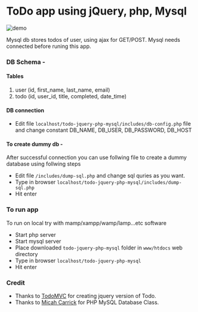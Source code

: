 # ToDo app using jQuery, php, Mysql

![demo](https://github.com/mohandere/todo-jquery-php-mysql/blob/master/img/demo.png)


Mysql db stores todos of user, using ajax for GET/POST. Mysql needs connected before runing this app.

### DB Schema -

#### Tables

1. user (id, first_name, last_name, email)
2. todo (id, user_id, title, completed, date_time)

#### DB connection

- Edit file <code>localhost/todo-jquery-php-mysql/includes/db-config.php</code> file and change constant DB_NAME, DB_USER, DB_PASSWORD, DB_HOST

####  To create dummy db -

After successful connection you can use follwing file to create a dummy database using follwing steps

- Edit file <code>/includes/dump-sql.php</code> and change sql quries as you want.
- Type in browser <code>localhost/todo-jquery-php-mysql/includes/dump-sql.php</code>
- Hit enter


### To run app

To run on local try with mamp/xampp/wamp/lamp...etc software

- Start php server
- Start mysql server
- Place downloaded <code>todo-jquery-php-mysql</code> folder in <code>www/htdocs</code> web directory
- Type in browser <code>localhost/todo-jquery-php-mysql</code>
- Hit enter


### Credit

- Thanks to [TodoMVC](todomvc.com) for creating jquery version of Todo.
- Thanks to [Micah Carrick](https://github.com/Quixotix/PHP-MySQL-Database-Class/blob/master/mysqldatabase.php) for PHP MySQL Database Class.

